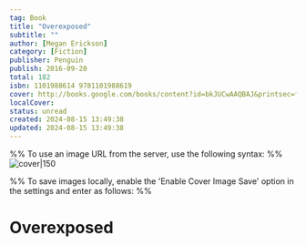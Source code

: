 ```yaml
---
tag: Book
title: "Overexposed"
subtitle: ""
author: [Megan Erickson]
category: [Fiction]
publisher: Penguin
publish: 2016-09-20
total: 182
isbn: 1101988614 9781101988619
cover: http://books.google.com/books/content?id=bkJUCwAAQBAJ&printsec=frontcover&img=1&zoom=1&edge=curl&source=gbs_api
localCover: 
status: unread
created: 2024-08-15 13:49:38
updated: 2024-08-15 13:49:38
---
```


%% To use an image URL from the server, use the following syntax: %%
![cover|150](http://books.google.com/books/content?id=bkJUCwAAQBAJ&printsec=frontcover&img=1&zoom=1&edge=curl&source=gbs_api)

%% To save images locally, enable the 'Enable Cover Image Save' option in the settings and enter as follows: %%


# Overexposed